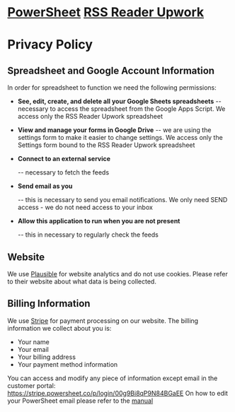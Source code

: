 # [PowerSheet](https://powersheet.co/) [RSS Reader Upwork](https://powersheet.co/rss-reader-upwork/)

# Privacy Policy

## Spreadsheet and Google Account Information

In order for spreadsheet to function we need the following permissions:

* **See, edit, create, and delete all your Google Sheets spreadsheets** -- necessary to access the spreadsheet from the Google Apps Script. We access only the RSS Reader Upwork spreadsheet
  
* **View and manage your forms in Google Drive** -- we are using the settings form to make it easier to change settings. We access only the Settings form bound to the RSS Reader Upwork spreadsheet
  
* **Connect to an external service**

  -- necessary to fetch the feeds
  
* **Send email as you**

  -- this is necessary to send you email notifications. We only need SEND access - we do not need access to your inbox
  
* **Allow this application to run when you are not present**

  -- this in necessary to regularly check the feeds






## Website

We use [Plausible](https://plausible.io/) for website analytics and do not use cookies. Please refer to their website about what data is being collected.

## Billing Information

We use [Stripe](https://stripe.com) for payment processing on our website. The billing information we collect about you is:

* Your name
* Your email
* Your billing address
* Your payment method information

You can access and modify any piece of information except email in the customer portal: https://stripe.powersheet.co/p/login/00g9Bi8qP9N84BGaEE
On how to edit your PowerSheet email please refer to the [manual](https://powersheet.co/rss-reader-upwork/manual#i-want-to-change-the-email-i-am-sending-from)
